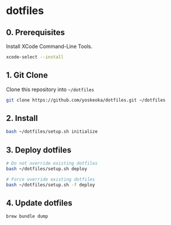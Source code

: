 # dotfiles

## 0. Prerequisites

Install XCode Command-Line Tools.

```sh
xcode-select --install
```

## 1. Git Clone

Clone this repository into `~/dotfiles`

```sh
git clone https://github.com/yoskeoka/dotfiles.git ~/dotfiles
```

## 2. Install

```sh
bash ~/dotfiles/setup.sh initialize
```

## 3. Deploy dotfiles

```sh
# Do not override existing dotfiles
bash ~/dotfiles/setup.sh deploy

# Force override existing dotfiles
bash ~/dotfiles/setup.sh -f deploy
```

## 4. Update dotfiles

```sh
brew bundle dump
```
